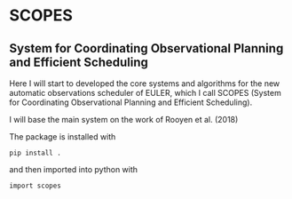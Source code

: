 # SCOPES
## **S**ystem for **C**oordinating **O**bservational **P**lanning and **E**fficient **S**cheduling

Here I will start to developed the core systems and algorithms for the new automatic observations scheduler of EULER, which I call SCOPES (System for Coordinating Observational Planning and Efficient Scheduling).

I will base the main system on the work of Rooyen et al. (2018)

The package is installed with

```pip install .```

and then imported into python with

`import scopes`